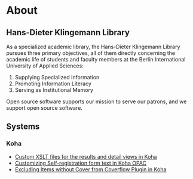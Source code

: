 # About

## Hans-Dieter Klingemann Library
As a specialized academic library, the Hans-Dieter Klingemann Library pursues three primary objectives, all of them directly concerning the academic life of students and faculty members at the Berlin International University of Applied Sciences:

1. Supplying Specialized Information
2. Promoting Information Literacy
3. Serving as Institutional Memory

Open source software supports our mission to serve our patrons, and we support open source software. 

## Systems

### Koha

- [Custom XSLT files for the results and detail views in Koha](https://github.com/BI-Library/custom-koha-opac-xslt)
- [Customizing Self-registration form text in Koha OPAC](https://github.com/BI-Library/BI-Library/wiki/Customizing-self-registration-form-field-text-in-Koha-OPAC)
- [Excluding Items without Cover from Coverflow Plugin in Koha](https://github.com/BI-Library/excluding-items-without-cover-from-coverflow)
